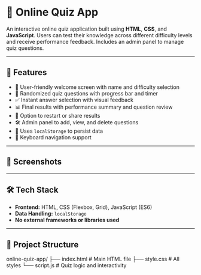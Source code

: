 # 🎯 Online Quiz App

An interactive online quiz application built using **HTML**, **CSS**, and **JavaScript**. Users can test their knowledge across different difficulty levels and receive performance feedback. Includes an admin panel to manage quiz questions.

---

## 🚀 Features

- 👤 User-friendly welcome screen with name and difficulty selection
- 🧠 Randomized quiz questions with progress bar and timer
- ✅ Instant answer selection with visual feedback
- 📊 Final results with performance summary and question review
- 🔁 Option to restart or share results
- 🛠️ Admin panel to add, view, and delete questions
- 💾 Uses `localStorage` to persist data
- 🎯 Keyboard navigation support

---

## 📸 Screenshots



---

## 🛠️ Tech Stack

- **Frontend:** HTML, CSS (Flexbox, Grid), JavaScript (ES6)
- **Data Handling:** `localStorage`
- **No external frameworks or libraries used**

---

## 📂 Project Structure

online-quiz-app/
├── index.html # Main HTML file
├── style.css # All styles
└── script.js # Quiz logic and interactivity
